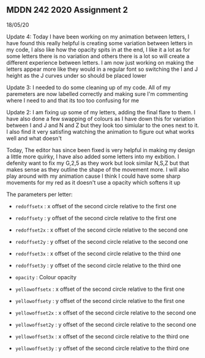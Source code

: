 ## MDDN 242 2020 Assignment 2

18/05/20

Update 4: Today I have been working on my animation between letters, I have found this really helpful is creating some variation between letters in my code, I also like how the opacity spits in at the end, I like it a lot as for some letters there is no variation and others there is a lot so will create a different experience between letters. I am now just working on making the letters appear more like they would in a regular font so switching the I and J height as the J curves under so should be placed lower

Update 3: I needed to do some cleaning up of my code. All of my paremeters are now labelled correctly and making sure I'm commenting where I need to and that its too too confusing for me

Update 2: I am fixing up some of my letters, adding the final flare to them. I have also done a few swapping of colours as I have down this for variation between I and J and N and Z but they look too simiular to the ones next to it. I also find it very satisfing watching the animation to figure out what works well and what doesn't

Today, The editor has since been fixed is very helpful in making my design a little more quirky, I have also added some letters into my exbition. I defenity want to fix my G,2,5 as they work but look similar N,S,Z but that makes sense as they outline the shape of the movement more. I will also play around with my animation cause I think I could have some sharp movements for my red as it doesn't use a opacity which softens it up

The parameters per letter:

  * `redoffsetx` : x offset of the second circle relative to the first one
  * `redoffsety` : y offset of the second circle relative to the first one
  * `redoffset2x` : x offset of the second circle relative to the second one
  * `redoffset2y` : y offset of the second circle relative to the second one
  * `redoffset3x` : x offset of the second circle relative to the third one
  * `redoffset3y` : y offset of the second circle relative to the third one

  *	`opacity` : Colour opacity

  * `yellowoffsetx` : x offset of the second circle relative to the first one
  * `yellowoffsety` : y offset of the second circle relative to the first one
  * `yellowoffset2x` : x offset of the second circle relative to the second one
  * `yellowoffset2y` : y offset of the second circle relative to the second one
  * `yellowoffset3x` : x offset of the second circle relative to the third one
  * `yellowoffset3y` : y offset of the second circle relative to the third one

